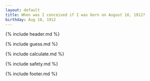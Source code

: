```yaml
---
layout: default
title: When was I conceived if I was born on August 18, 1912?
birthday: Aug 18, 1912
---
```


{% include header.md %}

{% include guess.md %}

{% include calculate.md %}

{% include safety.md %}

{% include footer.md %}



